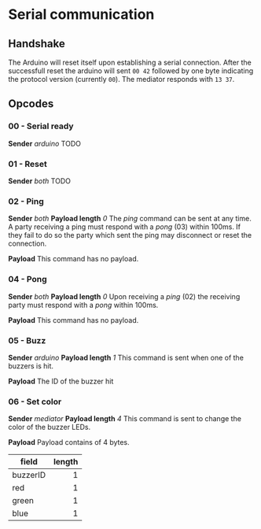 # Serial communication

## Handshake
The Arduino will reset itself upon establishing a serial connection. After the successfull reset the arduino will sent `00 42` followed by one byte indicating the protocol version (currently `00`). The mediator responds with `13 37`.

## Opcodes

### 00 - Serial ready
**Sender** *arduino*
TODO

### 01 - Reset
**Sender** *both*
TODO


### 02 - Ping
**Sender** *both*
**Payload length** *0*
The *ping* command can be sent at any time. A party receiving a ping must respond with a *pong* (03) within 100ms. If they fail to do so the party which sent the ping may disconnect or reset the connection.

**Payload** This command has no payload.

### 04 - Pong
**Sender** *both*
**Payload length** *0*
Upon receiving a *ping* (02) the receiving party must respond with a *pong* within 100ms.

**Payload** This command has no payload.

### 05 - Buzz
**Sender** *arduino*
**Payload length** *1*
This command is sent when one of the buzzers is hit.

**Payload** The ID of the buzzer hit

### 06 - Set color
**Sender** *mediator*
**Payload length** *4*
This command is sent to change the color of the buzzer LEDs.

**Payload** Payload contains of 4 bytes.

| field        | length | 
| ----------- | --------:|
| buzzerID |         1 |
| red          |         1 |
| green      |         1 |
| blue        |         1 |
